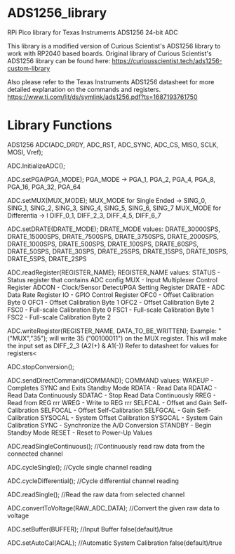 # ADS1256_library
RPi Pico library for Texas Instruments ADS1256 24-bit ADC

This library is a modified version of Curious Scientist's ADS1256 library to work with RP2040 based boards.
Original library of Curious Scientist's ADS1256 library can be found here:
https://curiousscientist.tech/ads1256-custom-library

Also please refer to the Texas Instruments ADS1256 datasheet for more detailed explanation on the commands and registers.
https://www.ti.com/lit/ds/symlink/ads1256.pdf?ts=1687193761750

# Library Functions

ADS1256 ADC(ADC_DRDY, ADC_RST, ADC_SYNC, ADC_CS, MISO, SCLK, MOSI, Vref);

ADC.InitializeADC();

ADC.setPGA(PGA_MODE);
PGA_MODE -> PGA_1, PGA_2, PGA_4, PGA_8, PGA_16, PGA_32, PGA_64


ADC.setMUX(MUX_MODE);
MUX_MODE for Single Ended -> SING_0, SING_1, SING_2, SING_3, SING_4, SING_5, SING_6, SING_7
MUX_MODE for Differentia -> l DIFF_0_1, DIFF_2_3, DIFF_4_5, DIFF_6_7


ADC.setDRATE(DRATE_MODE);
DRATE_MODE values:
DRATE_30000SPS,  DRATE_15000SPS,  DRATE_7500SPS,  DRATE_3750SPS,  DRATE_2000SPS,
DRATE_1000SPS,  DRATE_500SPS,  DRATE_100SPS,  DRATE_60SPS,  DRATE_50SPS, 
DRATE_30SPS,  DRATE_25SPS, DRATE_15SPS,  DRATE_10SPS,  DRATE_5SPS,  DRATE_2SPS


ADC.readRegister(REGISTER_NAME);
REGISTER_NAME values:
  STATUS - Status register that contains ADC config
  MUX    - Input Multiplexer Control Register
  ADCON  - Clock/Sensor Detect/PGA Setting Register
  DRATE  - ADC Data Rate Register
  IO     - GPIO Control Register
  OFC0   - Offset Calibration Byte 0
  OFC1   - Offset Calibration Byte 1
  OFC2   - Offset Calibration Byte 2
  FSC0   - Full-scale Calibration Byte 0
  FSC1   - Full-scale Calibration Byte 1
  FSC2   - Full-scale Calibration Byte 2


ADC.writeRegister(REGISTER_NAME, DATA_TO_BE_WRITTEN);
  Example: "("MUX","35"); will write 35 ("00100011") on the MUX register.
  This will make the input set as DIFF_2_3 (A2(+) & A1(-))
  Refer to datasheet for values for registers<


ADC.stopConversion();


ADC.sendDirectCommand(COMMAND);
COMMAND values:
  WAKEUP   - Completes SYNC and Exits Standby Mode
  RDATA    - Read Data
  RDATAC   - Read Data Continuously
  SDATAC   - Stop Read Data Continuously
  RREG     - Read from REG rrr
  WREG     - Write to REG rrr
  SELFCAL  - Offset and Gain Self-Calibration
  SELFOCAL - Offset Self-Calibration
  SELFGCAL - Gain Self-Calibration
  SYSOCAL  - System Offset Calibration
  SYSGCAL  - System Gain Calibration
  SYNC     - Synchronize the A/D Conversion
  STANDBY  - Begin Standby Mode
  RESET    - Reset to Power-Up Values

ADC.readSingleContinuous();  //Continuously read raw data from the connected channel

ADC.cycleSingle();  //Cycle single channel reading

ADC.cycleDifferential();  //Cycle differential channel reading

ADC.readSingle();  //Read the raw data from selected channel

ADC.convertToVoltage(RAW_ADC_DATA);  //Convert the given raw data to voltage

ADC.setBuffer(BUFFER); //Input Buffer false(default)/true

ADC.setAutoCal(ACAL); //Automatic System Calibration false(default)/true
